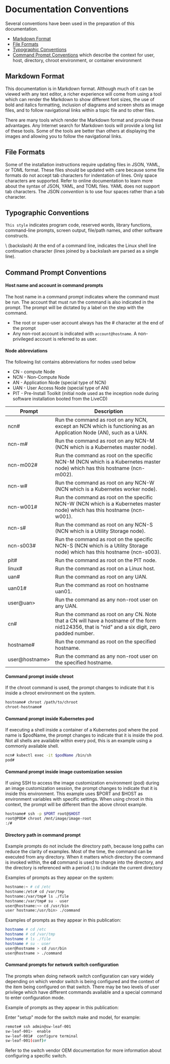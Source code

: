 # Documentation Conventions

Several conventions have been used in the preparation of this documentation.

   * [Markdown Format](#markdown-format)
   * [File Formats](#file-formats)
   * [Typographic Conventions](#typographic-conventions)
   * [Command Prompt Conventions](#command-prompt-conventions) which describe the context for user, host, directory, chroot environment, or container environment

<a name="markdown-format"></a>
## Markdown Format

This documentation is in Markdown format. Although much of it can be viewed with any text editor,
a richer experience will come from using a tool which can render the Markdown to show different font
sizes, the use of bold and italics formatting, inclusion of diagrams and screen shots as image files,
and to follow navigational links within a topic file and to other files.

There are many tools which render the Markdown format and provide these advantages. Any Internet search
for Markdown tools will provide a long list of these tools. Some of the tools are better than others
at displaying the images and allowing you to follow the navigational links.

<a name="file-formats"></a>
## File Formats

Some of the installation instructions require updating files in JSON, YAML, or TOML format. These files should be updated with care because some file formats do not accept tab characters for indentation of lines. Only space characters are supported. Refer to online documentation to learn more about the syntax of JSON, YAML, and TOML files. YAML does not support tab characters. The JSON *convention* is to use four spaces rather than a tab character.

<a name="typographic-conventions"></a>
## Typographic Conventions

`This style` indicates program code, reserved words, library functions, command-line prompts,
screen output, file/path names, and other software constructs.

\ (backslash) At the end of a command line, indicates the Linux shell line continuation character
(lines joined by a backslash are parsed as a single line).

<a name="command-prompt-conventions"></a>
## Command Prompt Conventions

#### Host name and account in command prompts

The host name in a command prompt indicates where the command must be run. The account that must run the command is also indicated in the prompt. The prompt will be dictated by a label on the step with the command.
- The root or super-user account always has the # character at the end of the prompt
- Any non-root account is indicated with `account@hostname`. A non-privileged account is referred to as user.

#### Node abbreviations
The following list contains abbreviations for nodes used below

* CN - compute Node
* NCN - Non-Compute Node
* AN - Application Node (special type of NCN)
* UAN - User Access Node (special type of AN)
* PIT - Pre-Install Toolkit (initial node used as the inception node during software installation booted from the LiveCD)

| Prompt | Description |
| ------ | ----------- |
| ncn# | Run the command as root on any NCN, except an NCN which is functioning as an Application Node (AN), such as a UAN. |
| ncn-m# | Run the command as root on any NCN-M (NCN which is a Kubernetes master node).|
| ncn-m002# | Run the command as root on the specific NCN-M (NCN which is a Kubernetes master node) which has this hostname (ncn-m002). |
| ncn-w# | Run the command as root on any NCN-W (NCN which is a Kubernetes worker node).|
| ncn-w001# | Run the command as root on the specific NCN-W (NCN which is a Kubernetes master node) which has this hostname (ncn-w001). |
| ncn-s# | Run the command as root on any NCN-S (NCN which is a Utility Storage node).|
| ncn-s003# | Run the command as root on the specific NCN-S (NCN which is a Utility Storage node) which has this hostname (ncn-s003). |
| pit# | Run the command as root on the PIT node. |
| linux# | Run the command as root on a Linux host. |
| uan# | Run the command as root on any UAN. |
| uan01# | Run the command as root on hostname uan01. |
| user@uan> | Run the command as any non-root user on any UAN. |
| cn# | Run the command as root on any CN. Note that a CN will have a hostname of the form nid124356, that is "nid" and a six digit, zero padded number. |
| hostname# | Run the command as root on the specified hostname. |
| user@hostname> | Run the command as any non-root user on the specified hostname. |

#### Command prompt inside chroot

If the chroot command is used, the prompt changes to indicate
that it is inside a chroot environment on the system.

```bash
hostname# chroot /path/to/chroot
chroot-hostname#

```

#### Command prompt inside Kubernetes pod

If executing a shell inside a container of a Kubernetes pod where
the pod name is $podName, the prompt changes to indicate that it
is inside the pod. Not all shells are available within every pod, this
is an example using a commonly available shell.

```bash
ncn# kubectl exec -it $podName /bin/sh
pod#
```

#### Command prompt inside image customization session

If using SSH to access the image customization environment (pod)
during an image customization session, the prompt
changes to indicate that it is inside this environment.
This example uses $PORT and $HOST as
environment variables with specific settings. When using chroot in
this context, the prompt will be different than the above chroot
example.

```bash
hostname# ssh -p $PORT root@$HOST
root@POD# chroot /mnt/image/image-root
:/#
```

#### Directory path in command prompt

Example prompts do not include the directory path, because long
paths can reduce the clarity of examples. Most of the time, the
command can be executed from any directory. When it matters
which directory the command is invoked within, the **cd** command
is used to change into the directory, and the directory is referenced
with a period (.) to indicate the current directory

Examples of prompts as they appear on the system:

```bash
hostname:~ # cd /etc
hostname:/etc# cd /var/tmp
hostname:/var/tmp# ls ./file
hostname:/var/tmp# su - user
user@hostname:~> cd /usr/bin
user hostname:/usr/bin> ./command
```

Examples of prompts as they appear in this publication:

```bash
hostname # cd /etc
hostname # cd /var/tmp
hostname # ls ./file
hostname # su - user
user@hostname > cd /usr/bin
user@hostname > ./command
```

#### Command prompts for network switch configuration

The prompts when doing network switch configuration can vary widely
depending on which vendor switch is being configured and the context
of the item being configured on that switch. There may be two levels
of user privilege which have different commands available and a
special command to enter configuration mode.

Example of prompts as they appear in this publication:

Enter "setup" mode for the switch make and model, for example:
```bash
remote# ssh admin@sw-leaf-001
sw-leaf-001>  enable
sw-leaf-001#  configure terminal
sw-leaf-001(conf)#
```

Refer to the switch vendor OEM documentation for more information about configuring a specific switch.

